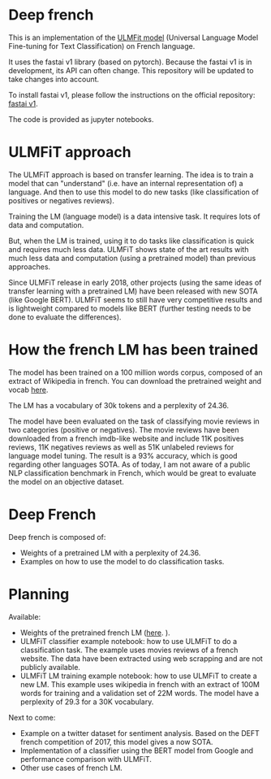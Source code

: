 # Deep french

This is an implementation of the [ULMFit model](https://arxiv.org/abs/1801.06146) (Universal Language Model Fine-tuning for Text Classification) on French language.

It uses the fastai v1 library (based on pytorch). Because the fastai v1 is in development, its API can often change. This repository will be updated to take changes into account.

To install fastai v1, please follow the instructions on the official repository: [fastai v1](https://github.com/fastai/fastai).

The code is provided as jupyter notebooks.

# ULMFiT approach

The ULMFiT approach is based on transfer learning. 
The idea is to train a model that can "understand" (i.e. have an internal representation of) a language. And then to use this model to do new tasks (like classification of positives or negatives reviews).

Training the LM (language model) is a data intensive task. It requires lots of data and computation. 

But, when the LM is trained, using it to do tasks like classification is quick and requires much less data.
ULMFiT shows state of the art results with much less data and computation (using a pretrained model) than previous approaches. 

Since ULMFiT release in early 2018, other projects (using the same ideas of transfer learning with a pretrained LM) have been released with new SOTA (like Google BERT). 
ULMFiT seems to still have very competitive results and is lightweight compared to models like BERT (further testing needs to be done to evaluate the differences). 



# How the french LM has been trained

The model has been trained on a 100 million words corpus, composed of an extract of Wikipedia in french. 
You can download the pretrained weight and vocab [here](https://drive.google.com/open?id=1_0D3zv5H7iMW1qk7wHNN1yQrHi6arv8g). 

The LM has a vocabulary of 30k tokens and a perplexity of 24.36.

The model have been evaluated on the task of classifying movie reviews in two categories (positive or negatives). The movie reviews have been downloaded from a french imdb-like website and include 11K positives reviews, 11K negatives reviews as well as 51K unlabeled reviews for language model tuning.
The result is a 93% accuracy, which is good regarding other languages SOTA. 
As of today, I am not aware of a public NLP classification benchmark in French, which would be great to evaluate the model on an objective dataset.


# Deep French

Deep french is composed of:

- Weights of a pretrained LM with a perplexity of 24.36.
- Examples on how to use the model to do classification tasks.

# Planning

Available:

- Weights of the pretrained french LM ([here](https://drive.google.com/open?id=1_0D3zv5H7iMW1qk7wHNN1yQrHi6arv8g). ).
- ULMFiT classifier example notebook: how to use ULMFiT to do a classification task. The example uses movies reviews of a french website. The data have been extracted using web scrapping and are not publicly available. 
- ULMFiT LM training example notebook: how to use ULMFiT to create a new LM. This example uses wikipedia in french with an extract of 100M words for training and a validation set of 22M words. The model have a perplexity of 29.3 for a 30K vocabulary.

Next to come:

- Example on a twitter dataset for sentiment analysis. Based on the DEFT french competition of 2017, this model gives a now SOTA. 
- Implementation of a classifier using the BERT model from Google and performance comparison with ULMFiT.
- Other use cases of french LM.

